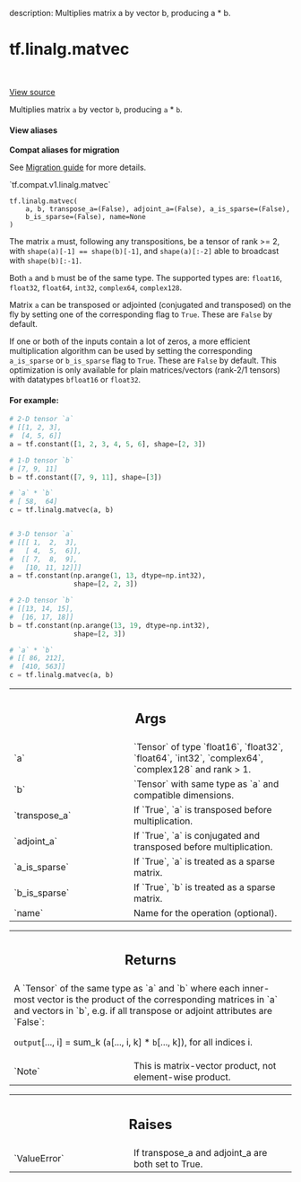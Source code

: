description: Multiplies matrix a by vector b, producing a * b.

<div itemscope itemtype="http://developers.google.com/ReferenceObject">
<meta itemprop="name" content="tf.linalg.matvec" />
<meta itemprop="path" content="Stable" />
</div>

# tf.linalg.matvec

<!-- Insert buttons and diff -->

<table class="tfo-notebook-buttons tfo-api nocontent" align="left">

</table>

<a target="_blank" href="/code/stable/tensorflow/python/ops/math_ops.py">View source</a>



Multiplies matrix `a` by vector `b`, producing `a` * `b`.

<section class="expandable">
  <h4 class="showalways">View aliases</h4>
  <p>
<b>Compat aliases for migration</b>
<p>See
<a href="https://www.tensorflow.org/guide/migrate">Migration guide</a> for
more details.</p>
<p>`tf.compat.v1.linalg.matvec`</p>
</p>
</section>

<pre class="devsite-click-to-copy prettyprint lang-py tfo-signature-link">
<code>tf.linalg.matvec(
    a, b, transpose_a=(False), adjoint_a=(False), a_is_sparse=(False),
    b_is_sparse=(False), name=None
)
</code></pre>



<!-- Placeholder for "Used in" -->

The matrix `a` must, following any transpositions, be a tensor of rank >= 2,
with `shape(a)[-1] == shape(b)[-1]`, and `shape(a)[:-2]` able to broadcast
with `shape(b)[:-1]`.

Both `a` and `b` must be of the same type. The supported types are:
`float16`, `float32`, `float64`, `int32`, `complex64`, `complex128`.

Matrix `a` can be transposed or adjointed (conjugated and transposed) on
the fly by setting one of the corresponding flag to `True`. These are `False`
by default.

If one or both of the inputs contain a lot of zeros, a more efficient
multiplication algorithm can be used by setting the corresponding
`a_is_sparse` or `b_is_sparse` flag to `True`. These are `False` by default.
This optimization is only available for plain matrices/vectors (rank-2/1
tensors) with datatypes `bfloat16` or `float32`.

#### For example:



```python
# 2-D tensor `a`
# [[1, 2, 3],
#  [4, 5, 6]]
a = tf.constant([1, 2, 3, 4, 5, 6], shape=[2, 3])

# 1-D tensor `b`
# [7, 9, 11]
b = tf.constant([7, 9, 11], shape=[3])

# `a` * `b`
# [ 58,  64]
c = tf.linalg.matvec(a, b)


# 3-D tensor `a`
# [[[ 1,  2,  3],
#   [ 4,  5,  6]],
#  [[ 7,  8,  9],
#   [10, 11, 12]]]
a = tf.constant(np.arange(1, 13, dtype=np.int32),
                shape=[2, 2, 3])

# 2-D tensor `b`
# [[13, 14, 15],
#  [16, 17, 18]]
b = tf.constant(np.arange(13, 19, dtype=np.int32),
                shape=[2, 3])

# `a` * `b`
# [[ 86, 212],
#  [410, 563]]
c = tf.linalg.matvec(a, b)
```

<!-- Tabular view -->
 <table class="responsive fixed orange">
<colgroup><col width="214px"><col></colgroup>
<tr><th colspan="2"><h2 class="add-link">Args</h2></th></tr>

<tr>
<td>
`a`
</td>
<td>
`Tensor` of type `float16`, `float32`, `float64`, `int32`, `complex64`,
`complex128` and rank > 1.
</td>
</tr><tr>
<td>
`b`
</td>
<td>
`Tensor` with same type as `a` and compatible dimensions.
</td>
</tr><tr>
<td>
`transpose_a`
</td>
<td>
If `True`, `a` is transposed before multiplication.
</td>
</tr><tr>
<td>
`adjoint_a`
</td>
<td>
If `True`, `a` is conjugated and transposed before
multiplication.
</td>
</tr><tr>
<td>
`a_is_sparse`
</td>
<td>
If `True`, `a` is treated as a sparse matrix.
</td>
</tr><tr>
<td>
`b_is_sparse`
</td>
<td>
If `True`, `b` is treated as a sparse matrix.
</td>
</tr><tr>
<td>
`name`
</td>
<td>
Name for the operation (optional).
</td>
</tr>
</table>



<!-- Tabular view -->
 <table class="responsive fixed orange">
<colgroup><col width="214px"><col></colgroup>
<tr><th colspan="2"><h2 class="add-link">Returns</h2></th></tr>
<tr class="alt">
<td colspan="2">
A `Tensor` of the same type as `a` and `b` where each inner-most vector is
the product of the corresponding matrices in `a` and vectors in `b`, e.g. if
all transpose or adjoint attributes are `False`:

`output`[..., i] = sum_k (`a`[..., i, k] * `b`[..., k]), for all indices i.
</td>
</tr>
<tr>
<td>
`Note`
</td>
<td>
This is matrix-vector product, not element-wise product.
</td>
</tr>
</table>



<!-- Tabular view -->
 <table class="responsive fixed orange">
<colgroup><col width="214px"><col></colgroup>
<tr><th colspan="2"><h2 class="add-link">Raises</h2></th></tr>

<tr>
<td>
`ValueError`
</td>
<td>
If transpose_a and adjoint_a are both set to True.
</td>
</tr>
</table>

